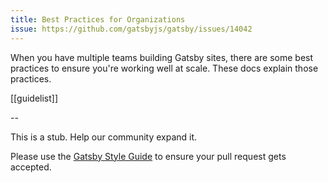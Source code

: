 ```yaml
---
title: Best Practices for Organizations
issue: https://github.com/gatsbyjs/gatsby/issues/14042
---
```


When you have multiple teams building Gatsby sites, there are some best practices to ensure you're working well at scale. These docs explain those practices.

[[guidelist]]

--

This is a stub. Help our community expand it.

Please use the [Gatsby Style Guide](/contributing/gatsby-style-guide/) to ensure your
pull request gets accepted.
